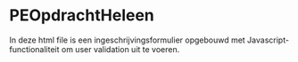 # PEOpdrachtHeleen

In deze html file is een ingeschrijvingsformulier opgebouwd met Javascript-functionaliteit om user validation uit te voeren.
